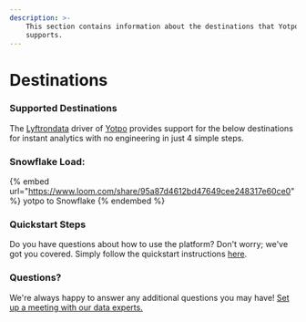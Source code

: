 ```yaml
---
description: >-
    This section contains information about the destinations that Yotpo
    supports.
---
```


# Destinations

### Supported Destinations

The [Lyftrondata](https://www.lyftrondata.com/) driver of [Yotpo](https://www.lyftrondata.com/integration/marketing-analytics/yotpo/) provides support for the below destinations for instant analytics with no engineering in just 4 simple steps.

### Snowflake Load:

{% embed url="https://www.loom.com/share/95a87d4612bd47649cee248317e60ce0" %}
yotpo to Snowflake
{% endembed %}

### Quickstart Steps

Do you have questions about how to use the platform? Don't worry; we've got you covered. Simply follow the quickstart instructions [here](README.md).

### Questions? <a href="#questions" id="questions"></a>

We're always happy to answer any additional questions you may have! [Set up a meeting with our data experts.](https://www.lyftrondata.com/book-a-meeting/)
